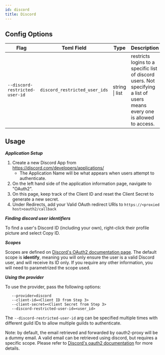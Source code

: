 ```yaml
---
id: discord
title: Discord
---
```


## Config Options

| Flag                 | Toml Field          | Type           | Description                                              | Default |
| -------------------- | ------------------- | -------------- | -------------------------------------------------------- | ------- |
| `--discord-restricted-user-id` | `discord_restricted_user_ids` | string \| list | restricts logins to a specific list of discord users. Not specifying a list of users means every one is allowed to access. |         |

## Usage

***Application Setup***
1.  Create a new Discord App from https://discord.com/developers/applications/
    * The Application Name will be what appears when users attempt to authenticate.
2.  On the left hand side of the application information page, navigate to "OAuth2".
3.  On this page, keep track of the Client ID and reset the Client Secret to generate a new secret.
4.  Under Redirects, add your Valid OAuth redirect URIs to `https://<proxied host>oauth2/callback`

***Finding discord user identifiers***

To find a user's Discord ID (including your own), right-click their profile picture and select Copy ID.

***Scopes***

Scopes are defined on [Discord's OAuth2 documentation page](https://discord.com/developers/docs/topics/oauth2#shared-resources).
The default scope is **identify**, meaning you will only ensure the user is a valid Discord user, and will receive its ID only.
If you require any other information, you will need to parametrized the scope used.

***Using the provider***

To use the provider, pass the following options:

```
   --provider=discord
   --client-id=<Client ID from Step 3>
   --client-secret=<Client Secret from Step 3>
   --discord-restricted-user-id=<user_id> 
```

The `--discord-restricted-user-id` arg can be specified multiple times with different guild IDs to allow multiple guilds 
to authenticate.

Note: by default, the email retrieved and forwarded by oauth2-proxy will be a dummy email. A valid email can be retrieved
using discord, but requires a specific scope. Please refer to
[Discord's oauth2 documentation](https://discord.com/developers/docs/topics/oauth2#shared-resources) for more details.